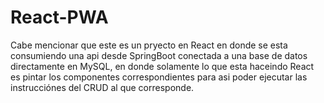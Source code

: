 # React-PWA
Cabe mencionar que este es un pryecto en React en donde se esta consumiendo una api desde SpringBoot conectada a una base de datos directamente en MySQL, 
en donde solamente lo que esta haceindo React es pintar los componentes correspondientes para asi poder ejecutar las instrucciónes del CRUD al que corresponde.
